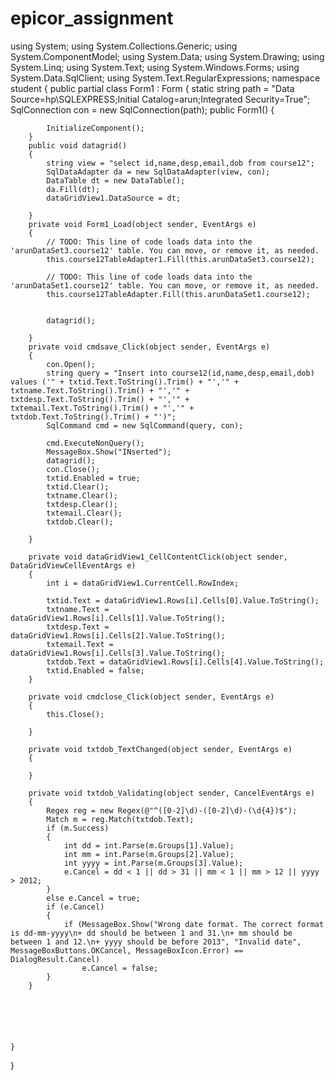 # epicor_assignment
using System;
using System.Collections.Generic;
using System.ComponentModel;
using System.Data;
using System.Drawing;
using System.Linq;
using System.Text;
using System.Windows.Forms;
using System.Data.SqlClient;
using System.Text.RegularExpressions;
namespace student
{
    public partial class Form1 : Form
    {
        static string path = "Data Source=hp\\SQLEXPRESS;Initial Catalog=arun;Integrated Security=True";
        SqlConnection con = new SqlConnection(path);
        public Form1()
        {

            InitializeComponent();
        }
        public void datagrid()
        {
            string view = "select id,name,desp,email,dob from course12";
            SqlDataAdapter da = new SqlDataAdapter(view, con);
            DataTable dt = new DataTable();
            da.Fill(dt);
            dataGridView1.DataSource = dt;

        }
        private void Form1_Load(object sender, EventArgs e)
        {
            // TODO: This line of code loads data into the 'arunDataSet3.course12' table. You can move, or remove it, as needed.
            this.course12TableAdapter1.Fill(this.arunDataSet3.course12);

            // TODO: This line of code loads data into the 'arunDataSet1.course12' table. You can move, or remove it, as needed.
            this.course12TableAdapter.Fill(this.arunDataSet1.course12);

   
            datagrid();
           
        }
        private void cmdsave_Click(object sender, EventArgs e)
        {
            con.Open();
            string query = "Insert into course12(id,name,desp,email,dob) values ('" + txtid.Text.ToString().Trim() + "','" + txtname.Text.ToString().Trim() + "','" + txtdesp.Text.ToString().Trim() + "','" + txtemail.Text.ToString().Trim() + "','" + txtdob.Text.ToString().Trim() + "')";
            SqlCommand cmd = new SqlCommand(query, con);
            
            cmd.ExecuteNonQuery();
            MessageBox.Show("INserted");
            datagrid();
            con.Close();
            txtid.Enabled = true;
            txtid.Clear();
            txtname.Clear();
            txtdesp.Clear();
            txtemail.Clear();
            txtdob.Clear();

        }

        private void dataGridView1_CellContentClick(object sender, DataGridViewCellEventArgs e)
        {
            int i = dataGridView1.CurrentCell.RowIndex;

            txtid.Text = dataGridView1.Rows[i].Cells[0].Value.ToString();
            txtname.Text = dataGridView1.Rows[i].Cells[1].Value.ToString();
            txtdesp.Text = dataGridView1.Rows[i].Cells[2].Value.ToString();
            txtemail.Text = dataGridView1.Rows[i].Cells[3].Value.ToString();
            txtdob.Text = dataGridView1.Rows[i].Cells[4].Value.ToString();
            txtid.Enabled = false;
        }

        private void cmdclose_Click(object sender, EventArgs e)
        {
            this.Close();

        }

        private void txtdob_TextChanged(object sender, EventArgs e)
        {

        }

        private void txtdob_Validating(object sender, CancelEventArgs e)
        {
            Regex reg = new Regex(@"^([0-2]\d)-([0-2]\d)-(\d{4})$");
            Match m = reg.Match(txtdob.Text);
            if (m.Success)
            {
                int dd = int.Parse(m.Groups[1].Value);
                int mm = int.Parse(m.Groups[2].Value);
                int yyyy = int.Parse(m.Groups[3].Value);
                e.Cancel = dd < 1 || dd > 31 || mm < 1 || mm > 12 || yyyy > 2012;
            }
            else e.Cancel = true;
            if (e.Cancel)
            {
                if (MessageBox.Show("Wrong date format. The correct format is dd-mm-yyyy\n+ dd should be between 1 and 31.\n+ mm should be between 1 and 12.\n+ yyyy should be before 2013", "Invalid date", MessageBoxButtons.OKCancel, MessageBoxIcon.Error) == DialogResult.Cancel)
                    e.Cancel = false;
            }
        }


        

        

    }
}
